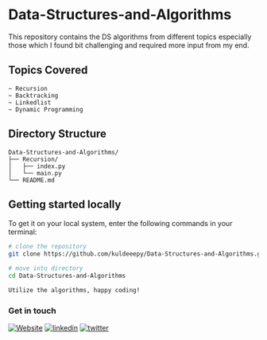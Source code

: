 # Data-Structures-and-Algorithms

This repository contains the DS algorithms from different topics especially those which I found bit challenging and required more input from my end.

## Topics Covered

    ~ Recursion
    ~ Backtracking
    ~ Linkedlist
    ~ Dynamic Programming

## Directory Structure

```
Data-Structures-and-Algorithms/
├── Recursion/
│   ├── index.py
│   └── main.py
└── README.md
```

## Getting started locally

To get it on your local system, enter the following commands in your terminal:

```bash
# clone the repository
git clone https://github.com/kuldeeepy/Data-Structures-and-Algorithms.git

# move into directory
cd Data-Structures-and-Algorithms

Utilize the algorithms, happy coding!

```

### Get in touch

[![Website](https://img.shields.io/badge/portfolio-000?style=for-the-badge&logo=ko-fi&logoColor=white)](https://iamkuldeep.vercel.app/)
[![linkedin](https://img.shields.io/badge/linkedin-0A66C2?style=for-the-badge&logo=linkedin&logoColor=white)](https://www.linkedin.com/in/kuldeeep-yadav)
[![twitter](https://img.shields.io/badge/twitter-1DA1F2?style=for-the-badge&logo=x&logoColor=white)](https://x.com/iamkuldeepY)
